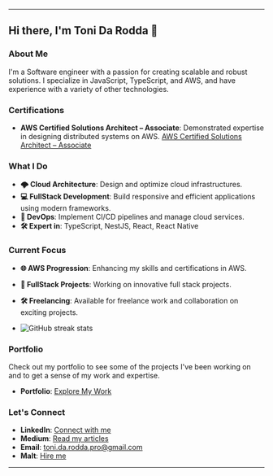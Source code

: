 
---

## Hi there, I'm Toni Da Rodda 👋

### About Me

I'm a Software engineer with a passion for creating scalable and robust solutions. I specialize in JavaScript, TypeScript, and AWS, and have experience with a variety of other technologies.

### Certifications

- **AWS Certified Solutions Architect – Associate**: Demonstrated expertise in designing distributed systems on AWS.
  [AWS Certified Solutions Architect – Associate](https://www.credly.com/badges/6d4ced4f-df75-428b-8024-4236eefb8d5a/public_url)

### What I Do

- **🌩️ Cloud Architecture**: Design and optimize cloud infrastructures.
- **💻 FullStack Development**: Build responsive and efficient applications using modern frameworks.
- **🔧 DevOps**: Implement CI/CD pipelines and manage cloud services.
- **🛠️ Expert in**: TypeScript, NestJS, React, React Native

### Current Focus

- **🌐 AWS Progression**: Enhancing my skills and certifications in AWS.
- **🚀 FullStack Projects**: Working on innovative full stack projects.
- **🛠️ Freelancing**: Available for freelance work and collaboration on exciting projects.

- ![GitHub streak stats](https://github-readme-streak-stats.herokuapp.com/?user=ToniDaRodda)

### Portfolio

Check out my portfolio to see some of the projects I've been working on and to get a sense of my work and expertise. 

- **Portfolio**: [Explore My Work](https://www.tonidarodda.com)

### Let's Connect

- **LinkedIn**: [Connect with me](https://www.linkedin.com/in/toni-da-rodda-414233204/)
- **Medium**: [Read my articles](https://medium.com/@toni.da.rodda.pro)
- **Email**: [toni.da.rodda.pro@gmail.com](mailto:toni.da.rodda.pro@gmail.com)
- **Malt**: [Hire me](https://www.malt.fr/profile/tonidarodda)

---
